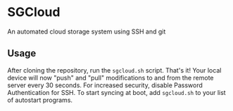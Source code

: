 # SGCloud
An automated cloud storage system using SSH and git

## Usage
After cloning the repository, run the `sgcloud.sh` script. That's it! Your local device will now "push" and "pull" modifications to and from the remote server every 30 seconds. For increased security, disable Password Authentication for SSH. To start syncing at boot, add `sgcloud.sh` to your list of autostart programs. 
